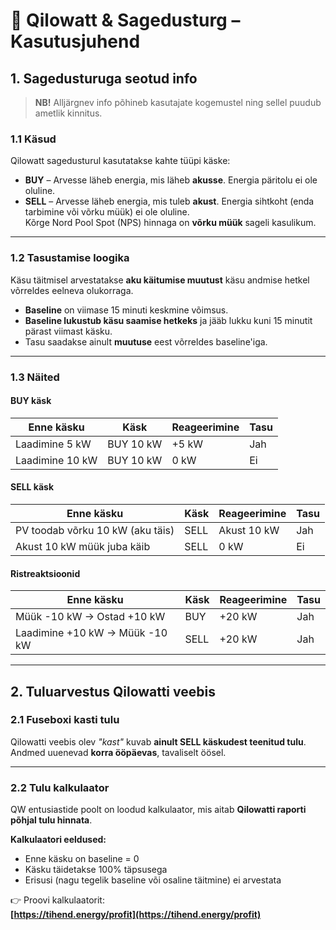 # 🔋 Qilowatt & Sagedusturg – Kasutusjuhend

## 1. Sagedusturuga seotud info

> **NB!** Alljärgnev info põhineb kasutajate kogemustel ning sellel puudub ametlik kinnitus.

### 1.1 Käsud

Qilowatt sagedusturul kasutatakse kahte tüüpi käske:

- **BUY** – Arvesse läheb energia, mis läheb **akusse**. Energia päritolu ei ole oluline.
- **SELL** – Arvesse läheb energia, mis tuleb **akust**. Energia sihtkoht (enda tarbimine või võrku müük) ei ole oluline.  
  Kõrge Nord Pool Spot (NPS) hinnaga on **võrku müük** sageli kasulikum.

---

### 1.2 Tasustamise loogika

Käsu täitmisel arvestatakse **aku käitumise muutust** käsu andmise hetkel võrreldes eelneva olukorraga.

- **Baseline** on viimase 15 minuti keskmine võimsus.
- **Baseline lukustub käsu saamise hetkeks** ja jääb lukku kuni 15 minutit pärast viimast käsku.
- Tasu saadakse ainult **muutuse** eest võrreldes baseline'iga.

---

### 1.3 Näited

#### BUY käsk

| Enne käsku        | Käsk     | Reageerimine | Tasu |
|-------------------|----------|---------------|------|
| Laadimine 5 kW    | BUY 10 kW| +5 kW         | Jah  |
| Laadimine 10 kW   | BUY 10 kW| 0 kW          | Ei   |

#### SELL käsk

| Enne käsku                        | Käsk  | Reageerimine   | Tasu |
|----------------------------------|-------|----------------|------|
| PV toodab võrku 10 kW (aku täis) | SELL  | Akust 10 kW     | Jah  |
| Akust 10 kW müük juba käib       | SELL  | 0 kW            | Ei   |

#### Ristreaktsioonid

| Enne käsku                     | Käsk  | Reageerimine | Tasu |
|--------------------------------|-------|---------------|------|
| Müük -10 kW → Ostad +10 kW    | BUY   | +20 kW        | Jah  |
| Laadimine +10 kW → Müük -10 kW| SELL  | +20 kW        | Jah  |

---

## 2. Tuluarvestus Qilowatti veebis

### 2.1 Fuseboxi kasti tulu

Qilowatti veebis olev *"kast"* kuvab **ainult SELL käskudest teenitud tulu**.  
Andmed uuenevad **korra ööpäevas**, tavaliselt öösel.

---

### 2.2 Tulu kalkulaator

QW entusiastide poolt on loodud kalkulaator, mis aitab **Qilowatti raporti põhjal tulu hinnata**.

**Kalkulaatori eeldused:**

- Enne käsku on baseline = 0
- Käsku täidetakse 100% täpsusega
- Erisusi (nagu tegelik baseline või osaline täitmine) ei arvestata

👉 Proovi kalkulaatorit:  
**[https://tihend.energy/profit](https://tihend.energy/profit)**
